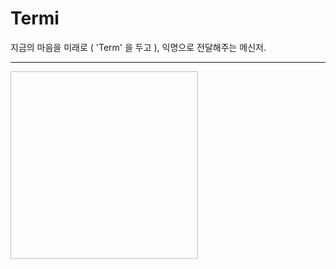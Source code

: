 # Termi
지금의 마음을 미래로 ( 'Term' 을 두고 ), 익명으로 전달해주는 메신저.

--------------

<img scr="https://user-images.githubusercontent.com/23518342/93731668-09f24900-fc09-11ea-929e-7c6c72a99baa.PNG" width="300" height="300"></img>
